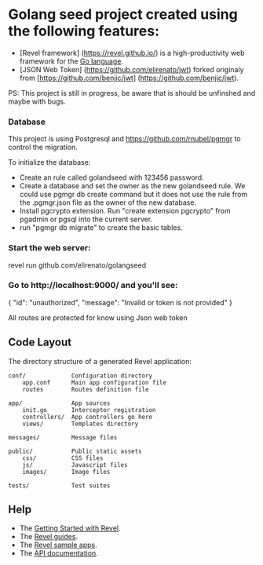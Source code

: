 # Golang seed project created using the following features:

* [Revel framework] (https://revel.github.io/) is a high-productivity web framework for the [Go language](http://www.golang.org/).
* [JSON Web Token] (https://github.com/elirenato/jwt) forked originaly from [https://github.com/benjic/jwt] (https://github.com/benjic/jwt).

PS: This project is still in progress, be aware that is should be unfinshed and maybe with bugs.

### Database 

This project is using Postgresql and https://github.com/rnubel/pgmgr to control the migration.

To initialize the database:
* Create an rule called golandseed with 123456 password.
* Create a database and set the owner as the new golandseed rule. We could use pgmgr db create command but it does not use the rule from the .pgmgr.json file as the owner of the new database.
* Install pgcrypto extension. Run "create extension pgcrypto" from pgadmin or pgsql into the current server.
* run "pgmgr db migrate" to create the basic tables.

### Start the web server:

   revel run github.com/elirenato/golangseed

### Go to http://localhost:9000/ and you'll see:

{
  "id": "unauthorized",
  "message": "Invalid or token is not provided"
}

All routes are protected for know using Json web token

## Code Layout

The directory structure of a generated Revel application:

    conf/             Configuration directory
        app.conf      Main app configuration file
        routes        Routes definition file

    app/              App sources
        init.go       Interceptor registration
        controllers/  App controllers go here
        views/        Templates directory

    messages/         Message files

    public/           Public static assets
        css/          CSS files
        js/           Javascript files
        images/       Image files

    tests/            Test suites


## Help

* The [Getting Started with Revel](http://revel.github.io/tutorial/gettingstarted.html).
* The [Revel guides](http://revel.github.io/manual/index.html).
* The [Revel sample apps](http://revel.github.io/examples/index.html).
* The [API documentation](https://godoc.org/github.com/revel/revel).

